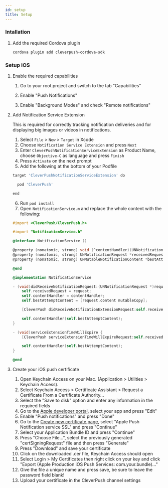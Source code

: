 ```yaml
---
id: setup
title: Setup
---
```


### Intallation

1. Add the required Cordova plugin

   ```bash
   cordova plugin add cleverpush-cordova-sdk
   ```


### Setup iOS

1. Enable the required capabilities

   1. Go to your root project and switch to the tab "Capabilities"
   
   2. Enable "Push Notifications"
   
   3. Enable "Background Modes" and check "Remote notifications"

2. Add Notification Service Extension

    This is required for correctly tracking notification deliveries and for displaying big images or videos in notifications.

    1. Select `File` > `New` > `Target` in Xcode
    2. Choose `Notification Service Extension` and press `Next`
    3. Enter `CleverPushNotificationServiceExtension` as Product Name, choose `Objective-C` as language and press `Finish`
    4. Press `Activate` on the next prompt
    5. Add the following at the bottom of your Podfile

      ```bash
      target 'CleverPushNotificationServiceExtension' do

        pod 'CleverPush'

      end
      ```
      
    6. Run `pod install`
    7. Open `NotificationService.m` and replace the whole content with the following:

      ```objective-c
      #import <CleverPush/CleverPush.h>

      #import "NotificationService.h"

      @interface NotificationService ()

      @property (nonatomic, strong) void (^contentHandler)(UNNotificationContent *contentToDeliver);
      @property (nonatomic, strong) UNNotificationRequest *receivedRequest;
      @property (nonatomic, strong) UNMutableNotificationContent *bestAttemptContent;

      @end

      @implementation NotificationService

      - (void)didReceiveNotificationRequest:(UNNotificationRequest *)request withContentHandler:(void (^)(UNNotificationContent * _Nonnull))contentHandler {
          self.receivedRequest = request;
          self.contentHandler = contentHandler;
          self.bestAttemptContent = [request.content mutableCopy];

          [CleverPush didReceiveNotificationExtensionRequest:self.receivedRequest withMutableNotificationContent:self.bestAttemptContent];

          self.contentHandler(self.bestAttemptContent);
      }

      - (void)serviceExtensionTimeWillExpire {
          [CleverPush serviceExtensionTimeWillExpireRequest:self.receivedRequest withMutableNotificationContent:self.bestAttemptContent];

          self.contentHandler(self.bestAttemptContent);
      }

      @end
      ```

3. Create your iOS push certificate

   1. Open Keychain Access on your Mac. (Application > Utilities > Keychain Access).
   2. Select Keychain Access > Certificate Assistant > Request a Certificate From a Certificate Authority...
   3. Select the "Save to disk" option and enter any information in the required fields
   4. Go to the [Apple developer portal](https://developer.apple.com/account/ios/identifier/bundle), select your app and press "Edit"
   5. Enable "Push notifications" and press "Done"
   6. Go to the [Create new certificate page](https://developer.apple.com/account/ios/certificate/create), select "Apple Push Notification service SSL" and press "Continue"
   7. Select your Application Bundle ID and press "Continue"
   8. Press "Choose File...", select the previously generated "certSigningRequest" file and then press "Generate"
   9. Press "Download" and save your certificate
   10. Click on the downloaded .cer file, Keychain Access should open
   11. Select Login > My Certificates then right click on your key and click "Export (Apple Production iOS Push Services: com.your.bundle)..."
   12. Give the file a unique name and press save, be sure to leave the password field blank!
   13. Upload your certificate in the CleverPush channel settings
